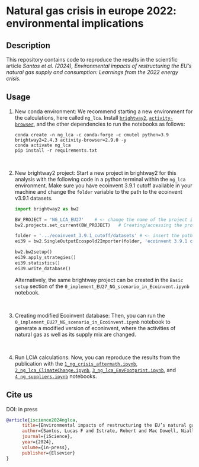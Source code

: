 # Natural gas crisis in europe 2022: environmental implications

## Description

This repository contains code to reproduce the results in the scientific article <i>Santos et al. (2024), Environmental impacts of restructuring the EU’s natural gas supply and consumption: Learnings from the 2022 energy crisis.</i>


## Usage

1. New conda environment:
We recommend starting a new environment for the calculations, here called `ng_lca`. Install [`brightway2`](https://github.com/brightway-lca/brightway2), [`activity-browser`](https://github.com/LCA-ActivityBrowser/activity-browser), and the other dependencies to run the notebooks as follows:

    ```
    conda create -n ng_lca -c conda-forge -c cmutel python=3.9 brightway2=2.4.3 activity-browser=2.9.0 -y
    conda activate ng_lca
    pip install -r requirements.txt
    ```
<br>

2. New brightway2 project:
Start a new project in brightway2 for this analysis with the following code in a python terminal within the `ng_lca` environment. 
Make sure you have ecoinvent 3.9.1 cutoff available in your machine and change the `folder` variable to the path to the ecoinvent v3.9.1 datasets.

    ```python
    import brightway2 as bw2

    BW_PROJECT = 'NG_LCA_EU27'    # <- change the name of the project if desired
    bw2.projects.set_current(BW_PROJECT)   # Creating/accessing the project

    folder = '.../ecoinvent_3.9.1_cutoff/datasets' # <- insert the path to ecoinvent3.9 here
    ei39 = bw2.SingleOutputEcospold2Importer(folder, 'ecoinvent 3.9.1 cutoff')

    bw2.bw2setup()
    ei39.apply_strategies()
    ei39.statistics()
    ei39.write_database()
    ```

    Alternatively, the same brightway project can be created in the `Basic setup` section of the `0_implement_EU27_NG_scenario_in_Ecoinvent.ipynb` notebook.
<br>

3. Creating modified Ecoinvent database:
Then, you can run the `0_implement_EU27_NG_scenario_in_Ecoinvent.ipynb` notebook to generate a modified version of econinvent, where the activities of natural gas as well as its supply mix are changed.
<br>

4. Run LCIA calculations:
Now, you can reproduce the results from the publication with the [`1_ng_crisis_aftermath.ipynb`](1_ng_crisis_aftermath.ipynb), [`2_ng_lca_ClimateChange.ipynb`](2_ng_lca_ClimateChange.ipynb), [`3_ng_lca_EnvFootprint.ipynb`](3_ng_lca_EnvFootprint.ipynb), and [`4_ng_suppliers.ipynb`](4_ng_suppliers.ipynb) notebooks.

## Cite us

DOI: in press

```bibtex
@article{iscience2024nglca,
      title={Environmental impacts of restructuring the EU’s natural gas supply and consumption: Learnings from the 2022 energy crisis}, 
      author={Santos, Lucas F and Istrate, Robert and Mac Dowell, Niall and Guillén-Gosálbez, Gonzalo},
      journal={iScience},
      year={2024},
      volume={in-press},
      publisher={Elsevier}
}
```